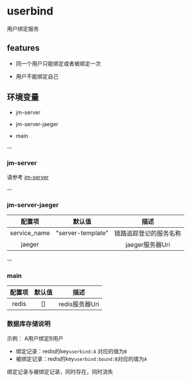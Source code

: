 # userbind

用户绑定服务

## features

- 同一个用户只能绑定或者被绑定一次

- 用户不能绑定自己

## <a name="环境变量">环境变量</a>

- jm-server

- jm-server-jaeger

- main

--

### jm-server

请参考 [jm-server](https://github.com/jm-root/ms/tree/master/packages/jm-server)

--

### jm-server-jaeger

| 配置项 | 默认值 | 描述 |
| :-: | :-: | :-: |
|service_name|"server-template"| 链路追踪登记的服务名称 |
|jaeger| |jaeger服务器Uri| 链路追踪服务器

--

### main

| 配置项 | 默认值 | 描述 |
| :-: | :-: | :-: |
|redis| [] | redis服务器Uri |

### 数据库存储说明
示例： A用户绑定B用户

- 绑定记录：redis的key`userbind:A` 对应的值为`B`
- 被绑定记录：redis的key`userbind:bound:B`对应的值为`A`

绑定记录与被绑定记录，同时存在，同时消失
